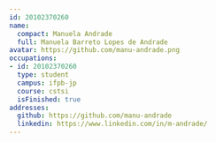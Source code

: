 ```yaml
---
id: 20102370260
name:
  compact: Manuela Andrade
  full: Manuela Barreto Lopes de Andrade
avatar: https://github.com/manu-andrade.png
occupations:
- id: 20102370260
  type: student
  campus: ifpb-jp
  course: cstsi
  isFinished: true
addresses:
  github: https://github.com/manu-andrade
  linkedin: https://www.linkedin.com/in/m-andrade/
---
```

